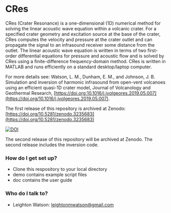 # CRes

CRes (Crater Resonance) is a one-dimensional (1D) numerical method for solving the linear acoustic wave equation within a volcanic crater. For a specified crater geometry and excitation source at the base of the crater, CRes computes the velocity and pressure at the crater outlet and can propagate the signal to an infrasound receiver some distance from the outlet. The linear acoustic wave equation is written in terms of two first-order differential equations for pressure and acoustic flow and is solved by CRes using a finite-difference frequency-domain method. CRes is written in MATLAB  and runs efficiently on a standard desktop/laptop computer. 

For more details see: Watson, L. M., Dunham, E. M., and Johnson, J. B. Simulation and inversion of harmonic infrasound from open-vent volcanoes using an efficient quasi-1D crater model, Journal of Volcanology and Geothermal Research, [https://doi.org:10.1016/j.jvolgeores.2019.05.007](https://doi.org/10.1016/j.jvolgeores.2019.05.007).

The first release of this repository is archived at Zenodo: [https://doi.org/10.5281/zenodo.3235683](https://doi.org/10.5281/zenodo.3235683)

<a href="https://doi.org/10.5281/zenodo.3235683"><img src="https://zenodo.org/badge/DOI/10.5281/zenodo.3235683.svg" alt="DOI"></a>

The second release of this repository will be archived at Zenodo. The second release includes the inversion code.

### How do I get set up? ###
* Clone this respository to your local directory
* demo contains example script files
* doc contains the user guide

### Who do I talk to? ###
* Leighton Watson: leightonmwatson@gmail.com




